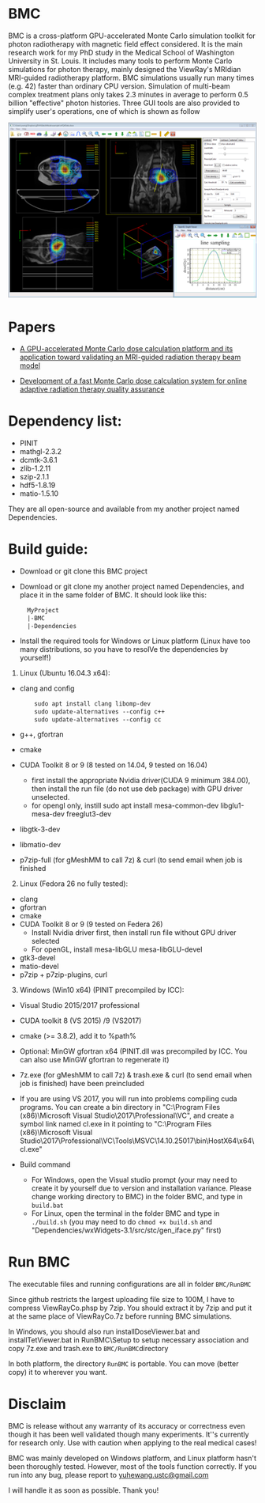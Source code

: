 # BMC
BMC is a cross-platform GPU-accelerated Monte Carlo simulation toolkit for photon radiotherapy with magnetic field effect considered. It is the main research work for my PhD study in the Medical School of Washington University in St. Louis. It includes many tools to perform Monte Carlo simulations for photon therapy, mainly designed the ViewRay's MRIdian MRI-guided radiotherapy platform. BMC simulations usually run many times (e.g. 42) faster than ordinary CPU version. Simulation of multi-beam complex treatment plans only takes 2.3 minutes in average to perform 0.5 billion "effective" photon histories. Three GUI tools are also provided to simplify user's operations, one of which is shown as follow

![DoseViewer](DoseViewer.png)

# Papers
- [A GPU-accelerated Monte Carlo dose calculation platform and its application toward validating an MRI-guided radiation therapy beam model](MP.pdf)

- [Development of a fast Monte Carlo dose calculation system for online adaptive radiation therapy quality assurance](PMB.pdf)

# Dependency list:
- PINIT
- mathgl-2.3.2 
- dcmtk-3.6.1 
- zlib-1.2.11 
- szip-2.1.1 
- hdf5-1.8.19 
- matio-1.5.10

They are all open-source and available from my another project named Dependencies.

# Build guide:
- Download or git clone this BMC project
- Download or git clone my another project named Dependencies, and place it in the same folder of BMC. It should look like this:

        MyProject
        |-BMC
        |-Dependencies

- Install the required tools for Windows or Linux platform (Linux have too many distributions, so you have to resolVe the dependencies by yourself!) 
1) Linux (Ubuntu 16.04.3 x64):
  - clang and config
  
		    sudo apt install clang libomp-dev
            sudo update-alternatives --config c++
            sudo update-alternatives --config cc 
  - g++, gfortran
  - cmake
  - CUDA Toolkit 8 or 9 (8 tested on 14.04, 9 tested on 16.04)
     + first install the appropriate Nvidia driver(CUDA 9 minimum 384.00), then install the run file (do not use deb package) with GPU driver unselected.
     + for opengl only, instill sudo apt install mesa-common-dev libglu1-mesa-dev freeglut3-dev
  - libgtk-3-dev
  - libmatio-dev
  - p7zip-full (for gMeshMM to call 7z) & curl (to send email when job is finished
  
  2) Linux (Fedora 26 no fully tested):
  - clang
  - gfortran
  - cmake
  - CUDA Toolkit 8 or 9 (9 tested on Federa 26)
    - Install Nvidia driver first, then install run file without GPU driver selected
    - For openGL, install mesa-libGLU mesa-libGLU-devel
  - gtk3-devel
  - matio-devel
  - p7zip + p7zip-plugins, curl 

  3) Windows (Win10 x64) (PINIT precompiled by ICC):
  - Visual Studio 2015/2017 professional
  - CUDA toolkit 8 (VS 2015) /9 (VS2017)
  - cmake (>= 3.8.2), add it to %path%
  - Optional: MinGW gfortran x64 (PINIT.dll was precompiled by ICC. You can also use MinGW gfortran to regenerate it)
 - 7z.exe (for gMeshMM to call 7z) & trash.exe & curl (to send email when job is finished) have been preincluded
 - If you are using VS 2017, you will run into problems compiling cuda programs. You can create a bin directory in "C:\Program Files (x86)\Microsoft Visual Studio\2017\Professional\VC\", and create a symbol link named cl.exe in it pointing to "C:\Program Files (x86)\Microsoft Visual Studio\2017\Professional\VC\Tools\MSVC\14.10.25017\bin\HostX64\x64\cl.exe"


- Build command
   - For Windows, open the Visual studio prompt (your may need to create it by yourself due to version and installation variance. Please change working directory to BMC) in the folder BMC, and type in `build.bat`
   - For Linux, open the terminal in the folder BMC and type in `./build.sh` (you may need to do `chmod +x build.sh` and "Dependencies/wxWidgets-3.1/src/stc/gen_iface.py" first)


# Run BMC
The executable files and running configurations are all in folder `BMC/RunBMC`

Since github restricts the largest uploading file size to 100M, I have to compress ViewRayCo.phsp by 7zip. You should extract it by 7zip and put it at the same place of ViewRayCo.7z before running BMC simulations.

In Windows, you should also run installDoseViewer.bat and installTetViewer.bat in RunBMC\Setup to setup necessary association and copy 7z.exe and trash.exe to `BMC/RunBMC`directory

In both platform, the directory `RunBMC` is portable. You can move (better copy) it to wherever you want.

# Disclaim
BMC is release without any warranty of its accuracy or correctness even though it has been well validated though many experiments. It''s currently for research only. Use with caution when applying to the real medical cases!

BMC was mainly developed on Windows platform, and Linux platform hasn't been thoroughly tested. However, most of the tools function correctly. If you run into any bug, please report to yuhewang.ustc@gmail.com

I will handle it as soon as possible. Thank you!


